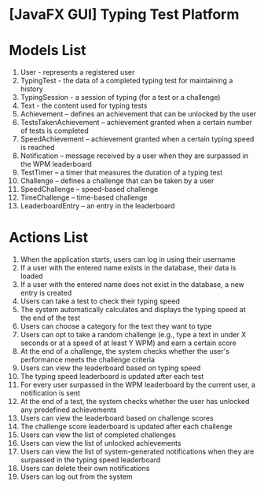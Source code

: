 # [JavaFX GUI] Typing Test Platform

# Models List

1. User - represents a registered user
2. TypingTest - the data of a completed typing test for maintaining a history
3. TypingSession - a session of typing (for a test or a challenge)
4. Text - the content used for typing tests
5. Achievement – defines an achievement that can be unlocked by the user
6. TestsTakenAchievement – achievement granted when a certain number of tests is completed
7. SpeedAchievement – achievement granted when a certain typing speed is reached
8. Notification – message received by a user when they are surpassed in the WPM leaderboard
9. TestTimer – a timer that measures the duration of a typing test
10. Challenge – defines a challenge that can be taken by a user
11. SpeedChallenge – speed-based challenge
12. TimeChallenge – time-based challenge
13. LeaderboardEntry – an entry in the leaderboard

# Actions List

1. When the application starts, users can log in using their username
2. If a user with the entered name exists in the database, their data is loaded
3. If a user with the entered name does not exist in the database, a new entry is created
4. Users can take a test to check their typing speed
5. The system automatically calculates and displays the typing speed at the end of the test
6. Users can choose a category for the text they want to type
7. Users can opt to take a random challenge (e.g., type a text in under X seconds or at a speed of at least Y WPM) and earn a certain score
8. At the end of a challenge, the system checks whether the user's performance meets the challenge criteria
9. Users can view the leaderboard based on typing speed
10. The typing speed leaderboard is updated after each test
11. For every user surpassed in the WPM leaderboard by the current user, a notification is sent
12. At the end of a test, the system checks whether the user has unlocked any predefined achievements
13. Users can view the leaderboard based on challenge scores
14. The challenge score leaderboard is updated after each challenge
15. Users can view the list of completed challenges
16. Users can view the list of unlocked achievements
17. Users can view the list of system-generated notifications when they are surpassed in the typing speed leaderboard
18. Users can delete their own notifications
19. Users can log out from the system

